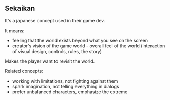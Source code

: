 ## Sekaikan

It's a japanese concept used in their game dev.

It means:

* feeling that the world exists beyond what you see on the screen
* creator's vision of the game world - overall feel of the world (interaction of visual design, controls, rules, the story)

Makes the player want to revisit the world.

Related concepts:

- working with limitations, not fighting against them
- spark imagination, not telling everything in dialogs
- prefer unbalanced characters, emphasize the extreme




